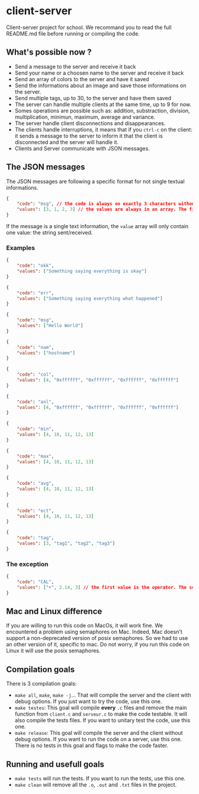 # client-server
Client-server project for school. We recommand you to read the full README.md file before running or compiling the code.

## What's possible now ? 
- Send a message to the server and receive it back
- Send your name or a choosen name to the server and receive it back
- Send an array of colors to the server and have it saved
- Send the informations about an image and save those informations on the server.
- Send multiple tags, up to 30, to the server and have them saved
- The server can handle multiple clients at the same time, up to 9 for now.
- Somes operations are possible such as: addition, substraction, division, multiplication, minimun, maximum, average and variance. 
- The server handle client disconnections and disappearances.
- The clients handle interruptions, it means that if you `ctrl-c` on the client: it sends a message to the server to inform it that the client is disconnected and the server will handle it.
- Clients and Server communicate with JSON messages. 

## The JSON messages
The JSON messages are following a specific format for not single textual informations.
```JSON
{
    "code": "msg", // the code is always on exactly 3 characters without capital letters
    "values": [3, 1, 2, 3] // the values are always in an array. The first value MUST be the number of values that will be sent. The only exception is the 'cal' code. 
}
```
If the message is a single text information, the `value` array will only contain one value: the string sent/received.
### Examples
```JSON
{
    "code": "okk",
    "values": ["Something saying everything is okay"]
}
```
```JSON
{
    "code": "err",
    "values": ["Something saying everything what happened"]
}
```
```JSON
{
    "code": "msg",
    "values": ["Hello World"]
}
```
```JSON
{
    "code": "nam",
    "values": ["hostname"]
}
```
```JSON
{
    "code": "col",
    "values": [4, "0xffffff", "0xffffff", "0xffffff", "0xffffff"]
}
```
```JSON
{
    "code": "anl",
    "values": [4, "0xffffff", "0xffffff", "0xffffff", "0xffffff"]
}
```
```JSON
{
    "code": "min",
    "values": [4, 10, 11, 12, 13]
}
```
```JSON
{
    "code": "max",
    "values": [4, 10, 11, 12, 13]
}
```
```JSON
{
    "code": "avg",
    "values": [4, 10, 11, 12, 13]
}
```
```JSON
{
    "code": "ect",
    "values": [4, 10, 11, 12, 13]
}
```
```JSON
{
    "code": "tag",
    "values": [3, "tag1", "tag2", "tag3"]
}
```
### The exception
```JSON
{
    "code": "CAL",
    "values": ["+", 2.14, 3] // the first value is the operator. The second and third values are the numbers to operate on.
}
```

## Mac and Linux difference
If you are willing to run this code on MacOs, it will work fine. We encountered a problem using semaphores on Mac. Indeed, Mac doesn't support a non-deprecated version of posix semaphores. So we had to use an other version of it, specific to mac.
Do not worry, if you run this code on Linux it will use the posix semaphores.

## Compilation goals
There is 3 compilation goals:
- `make all`, `make`, `make -j`... That will compile the server and the client with debug options. If you just want to try the code, use this one.
- `make testes`: This goal will compile __every__ `.c` files and remove the main function from `client.c` and `serveur.c` to make the code testable. It will also compile the tests files. If you want to unitary test the code, use this one.
- `make release`: This goal will compile the server and the client without debug options. If you want to run the code on a server, use this one. There is no tests in this goal and flags to make the code faster.

## Running and usefull goals
- `make tests` will run the tests. If you want to run the tests, use this one.
- `make clean` will remove all the `.o`, `.out` and `.txt` files in the project.